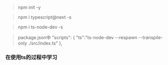 > npm init -y

> npm i typescript@next -s

> npm i ts-node-dev -s

> package.json中
>"scripts": {
    "ts":"ts-node-dev --respawn --transpile-only ./src/index.ts"
},

### 在使用ts的过程中学习